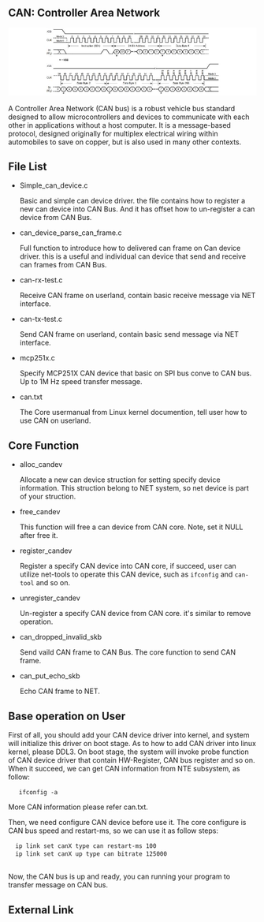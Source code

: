 CAN: Controller Area Network
------------------------------------------------------------

![can timing](https://github.com/EmulateSpace/PictureSet/blob/master/can/cantimg.jpeg)

A Controller Area Network (CAN bus) is a robust vehicle bus standard designed to allow 
microcontrollers and devices to communicate with each other in applications without a host 
computer. It is a message-based protocol, designed originally for multiplex electrical 
wiring within automobiles to save on copper, but is also used in many other contexts.

## File List

  * Simple_can_device.c

    Basic and simple can device driver. the file contains how to register a new can device
    into CAN Bus. And it has offset how to un-register a can device from CAN Bus.

  * can_device_parse_can_frame.c

    Full function to introduce how to delivered can frame on Can device driver. this is a
    useful and individual can device that send and receive can frames from CAN Bus.

  * can-rx-test.c

    Receive CAN frame on userland, contain basic receive message via NET interface.

  * can-tx-test.c

    Send CAN frame on userland, contain basic send message via NET interface.

  * mcp251x.c

    Specify MCP251X CAN device that basic on SPI bus conve to CAN bus. Up to 1M Hz
    speed transfer message.

  * can.txt

    The Core usermanual from Linux kernel documention, tell user how to use CAN
    on userland.

## Core Function

  * alloc_candev

    Allocate a new can device struction for setting specify device information. This 
    struction belong to NET system, so net device is part of your struction.

  * free_candev

    This function will free a can device from CAN core. Note, set it NULL after free it.

  * register_candev

    Register a specify CAN device into CAN core, if succeed, user can utilize net-tools
    to operate this CAN device, such as `ifconfig` and `can-tool` and so on.

  * unregister_candev

    Un-register a specify CAN device from CAN core. it's similar to remove operation.

  * can_dropped_invalid_skb

    Send vaild CAN frame to CAN Bus. The core function to send CAN frame.

  * can_put_echo_skb

    Echo CAN frame to NET.

## Base operation on User

  First of all, you should add your CAN device driver into kernel, and system will 
  initialize this driver on boot stage. As to how to add CAN driver into linux kernel,
  please DDL3. On boot stage, the system will invoke probe function of CAN device 
  driver that contain HW-Register, CAN bus register and so on. When it succeed, we
  can get CAN information from NTE subsystem, as follow:

  ```
     ifconfig -a
  ```

  More CAN information please refer can.txt.

  Then, we need configure CAN device before use it. The core configure is CAN bus 
  speed and restart-ms, so we can use it as follow steps:

  ```
    ip link set canX type can restart-ms 100
    ip link set canX up type can bitrate 125000
    
  ``` 

  Now, the CAN bus is up and ready, you can running your program to transfer 
  message on CAN bus.

## External Link
